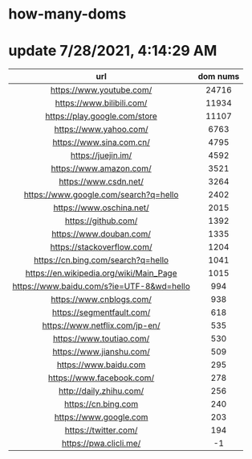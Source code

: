 # how-many-doms

# update 7/28/2021, 4:14:29 AM

url | dom nums
:-: | :-:
https://www.youtube.com/ | 24716
https://www.bilibili.com/ | 11934
https://play.google.com/store | 11107
https://www.yahoo.com/ | 6763
https://www.sina.com.cn/ | 4795
https://juejin.im/ | 4592
https://www.amazon.com/ | 3521
https://www.csdn.net/ | 3264
https://www.google.com/search?q=hello | 2402
https://www.oschina.net/ | 2015
https://github.com/ | 1392
https://www.douban.com/ | 1335
https://stackoverflow.com/ | 1204
https://cn.bing.com/search?q=hello | 1041
https://en.wikipedia.org/wiki/Main_Page | 1015
https://www.baidu.com/s?ie=UTF-8&wd=hello | 994
https://www.cnblogs.com/ | 938
https://segmentfault.com/ | 618
https://www.netflix.com/jp-en/ | 535
https://www.toutiao.com/ | 530
https://www.jianshu.com/ | 509
https://www.baidu.com | 295
https://www.facebook.com/ | 278
http://daily.zhihu.com/ | 256
https://cn.bing.com | 240
https://www.google.com | 203
https://twitter.com/ | 194
https://pwa.clicli.me/ | -1

